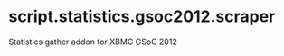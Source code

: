 script.statistics.gsoc2012.scraper
==================================

Statistics gather addon for XBMC GSoC 2012